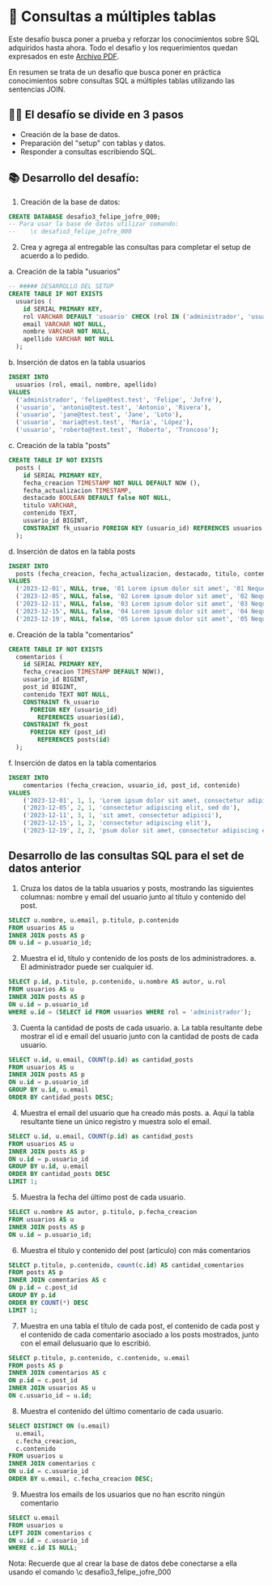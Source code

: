 # 🚀 Consultas a múltiples tablas

Este desafío busca poner a prueba y reforzar los conocimientos sobre SQL adquiridos hasta ahora. Todo el desafío y los requerimientos quedan expresados en este [Archivo PDF](https://github.com/felipejoq/desafios-sql-postgres-db/blob/main/desafio-03/03-consultas-multiples-tablas.pdf).

En resumen se trata de un desafío que busca poner en práctica conocimientos sobre consultas SQL a múltiples tablas utilizando las sentencias JOIN.

## 👨‍💻 El desafío se divide en 3 pasos

- Creación de la base de datos.
- Preparación del "setup" con tablas y datos.
- Responder a consultas escribiendo SQL.

## 📚 Desarrollo del desafío:

1. Creación de la base de datos:

```sql
CREATE DATABASE desafio3_felipe_jofre_000;
-- Para usar la base de datos utilizar comando:
--    \c desafio3_felipe_jofre_000
```

2. Crea y agrega al entregable las consultas para completar el setup de acuerdo a lo pedido.

a. Creación de la tabla "usuarios"

```sql
-- ##### DESARROLLO DEL SETUP
CREATE TABLE IF NOT EXISTS
  usuarios (
    id SERIAL PRIMARY KEY,
    rol VARCHAR DEFAULT 'usuario' CHECK (rol IN ('administrador', 'usuario')) NOT NULL,
    email VARCHAR NOT NULL,
    nombre VARCHAR NOT NULL,
    apellido VARCHAR NOT NULL
  );
```

b. Inserción de datos en la tabla usuarios

```sql
INSERT INTO
  usuarios (rol, email, nombre, apellido)
VALUES
  ('administrador', 'felipe@test.test', 'Felipe', 'Jofré'),
  ('usuario', 'antonio@test.test', 'Antonio', 'Rivera'),
  ('usuario', 'jane@test.test', 'Jane', 'Loto'),
  ('usuario', 'maria@test.test', 'María', 'López'),
  ('usuario', 'roberto@test.test', 'Roberto', 'Troncoso');
```
c. Creación de la tabla "posts"

```sql
CREATE TABLE IF NOT EXISTS
  posts (
    id SERIAL PRIMARY KEY,
    fecha_creacion TIMESTAMP NOT NULL DEFAULT NOW (),
    fecha_actualizacion TIMESTAMP,
    destacado BOOLEAN DEFAULT false NOT NULL,
    titulo VARCHAR,
    contenido TEXT,
    usuario_id BIGINT,
    CONSTRAINT fk_usuario FOREIGN KEY (usuario_id) REFERENCES usuarios (id)
  );
```

d. Inserción de datos en la tabla posts

```sql
INSERT INTO
  posts (fecha_creacion, fecha_actualizacion, destacado, titulo, contenido, usuario_id)
VALUES
  ('2023-12-01', NULL, true, '01 Lorem ipsum dolor sit amet', '01 Neque porro quisquam est qui dolorem ipsum quia dolor sit amet, consectetur, adipisci velit...', 1),
  ('2023-12-05', NULL, false, '02 Lorem ipsum dolor sit amet', '02 Neque porro quisquam est qui dolorem ipsum quia dolor sit amet, consectetur, adipisci velit...', 1),
  ('2023-12-11', NULL, false, '03 Lorem ipsum dolor sit amet', '03 Neque porro quisquam est qui dolorem ipsum quia dolor sit amet, consectetur, adipisci velit...', 2),
  ('2023-12-15', NULL, false, '04 Lorem ipsum dolor sit amet', '04 Neque porro quisquam est qui dolorem ipsum quia dolor sit amet, consectetur, adipisci velit...', 3),
  ('2023-12-19', NULL, false, '05 Lorem ipsum dolor sit amet', '05 Neque porro quisquam est qui dolorem ipsum quia dolor sit amet, consectetur, adipisci velit...', NULL);
```

e. Creación de la tabla "comentarios"

```sql
CREATE TABLE IF NOT EXISTS
  comentarios (
    id SERIAL PRIMARY KEY,
    fecha_creacion TIMESTAMP DEFAULT NOW(),
    usuario_id BIGINT,
    post_id BIGINT,
    contenido TEXT NOT NULL,
    CONSTRAINT fk_usuario 
      FOREIGN KEY (usuario_id)
        REFERENCES usuarios(id),
    CONSTRAINT fk_post
      FOREIGN KEY (post_id)
      	REFERENCES posts(id)
  );
```

f. Inserción de datos en la tabla comentarios

```sql
INSERT INTO
	comentarios (fecha_creacion, usuario_id, post_id, contenido)
VALUES
	('2023-12-01', 1, 1, 'Lorem ipsum dolor sit amet, consectetur adipiscing elit, sed do'),
 	('2023-12-05', 2, 1, 'consectetur adipiscing elit, sed do'),
 	('2023-12-11', 3, 1, 'sit amet, consectetur adipisci'),
 	('2023-12-15', 1, 2, 'consectetur adipiscing elit'),
 	('2023-12-19', 2, 2, 'psum dolor sit amet, consectetur adipiscing elit, sed d');
```

## Desarrollo de las consultas SQL para el set de datos anterior

1. Cruza los datos de la tabla usuarios y posts, mostrando las siguientes columnas: nombre y email del usuario junto al título y contenido del post.

```sql
SELECT u.nombre, u.email, p.titulo, p.contenido
FROM usuarios AS u
INNER JOIN posts AS p
ON u.id = p.usuario_id;
```

2. Muestra el id, título y contenido de los posts de los administradores.
  a. El administrador puede ser cualquier id.
  
```sql
SELECT p.id, p.titulo, p.contenido, u.nombre AS autor, u.rol
FROM usuarios AS u
INNER JOIN posts AS p
ON u.id = p.usuario_id
WHERE u.id = (SELECT id FROM usuarios WHERE rol = 'administrador');
```

3. Cuenta la cantidad de posts de cada usuario.
  a. La tabla resultante debe mostrar el id e email del usuario junto con la cantidad de posts de cada usuario.

```sql
SELECT u.id, u.email, COUNT(p.id) as cantidad_posts
FROM usuarios AS u
INNER JOIN posts AS p
ON u.id = p.usuario_id
GROUP BY u.id, u.email
ORDER BY cantidad_posts DESC;
```

4. Muestra el email del usuario que ha creado más posts.
  a. Aquí la tabla resultante tiene un único registro y muestra solo el email.

```sql
SELECT u.id, u.email, COUNT(p.id) as cantidad_posts
FROM usuarios AS u
INNER JOIN posts AS p
ON u.id = p.usuario_id
GROUP BY u.id, u.email
ORDER BY cantidad_posts DESC
LIMIT 1;
```

5. Muestra la fecha del último post de cada usuario.

```sql
SELECT u.nombre AS autor, p.titulo, p.fecha_creacion
FROM usuarios AS u
INNER JOIN posts AS p
ON u.id = p.usuario_id;
```

6. Muestra el título y contenido del post (artículo) con más comentarios

```sql
SELECT p.titulo, p.contenido, count(c.id) AS cantidad_comentarios
FROM posts AS p
INNER JOIN comentarios AS c
ON p.id = c.post_id
GROUP BY p.id
ORDER BY COUNT(*) DESC
LIMIT 1;
```

7. Muestra en una tabla el título de cada post, el contenido de cada post y el contenido de cada comentario asociado a los posts mostrados, junto con el email delusuario que lo escribió.

```sql
SELECT p.titulo, p.contenido, c.contenido, u.email
FROM posts AS p
INNER JOIN comentarios AS c
ON p.id = c.post_id
INNER JOIN usuarios AS u
ON c.usuario_id = u.id;
```

8. Muestra el contenido del último comentario de cada usuario.

```sql
SELECT DISTINCT ON (u.email)
  u.email,
  c.fecha_creacion,
  c.contenido
FROM usuarios u
INNER JOIN comentarios c
ON u.id = c.usuario_id
ORDER BY u.email, c.fecha_creacion DESC;
```

9. Muestra los emails de los usuarios que no han escrito ningún comentario

```sql
SELECT u.email
FROM usuarios u
LEFT JOIN comentarios c
ON u.id = c.usuario_id
WHERE c.id IS NULL;
```

Nota: Recuerde que al crear la base de datos debe conectarse a ella usando el comando \c desafio3_felipe_jofre_000
